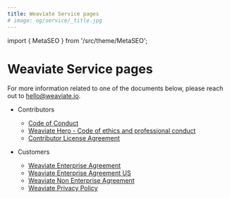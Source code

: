 ```yaml
---
title: Weaviate Service pages
# image: og/service/_title.jpg
---
```


import { MetaSEO } from '/src/theme/MetaSEO';

<MetaSEO img="og/service/_title.jpg" />

# Weaviate Service pages

For more information related to one of the documents below, please reach out to [hello@weaviate.io](mailto:hello@weaviate.io).


- Contributors
  - [Code of Conduct](/service/code-of-conduct)
  - [Weaviate Hero - Code of ethics and professional conduct](/service/code-of-ethics-and-professional-conduct)
  - [Contributor License Agreement](/service/contributor-license-agreement)
- Customers

  - [Weaviate Enterprise Agreement](/service/weaviate-enterprise-agreement)
  - [Weaviate Enterprise Agreement US](/service/weaviate-enterprise-agreement-us)
  - [Weaviate Non Enterprise Agreement](/service/weaviate-non-enterprise-agreement)
  - [Weaviate Privacy Policy](/privacy)



